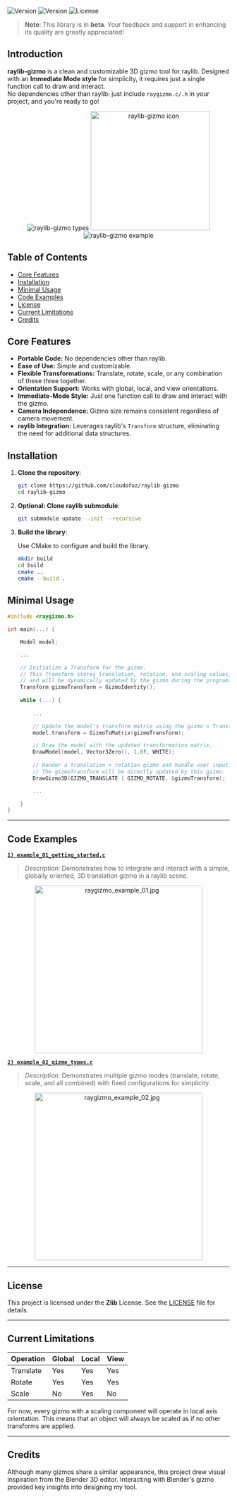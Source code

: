 ![Version](https://img.shields.io/badge/raylib--gizmo-v0.1beta-informational) ![Version](https://img.shields.io/badge/raylib-v5.5-informational)  ![License](https://img.shields.io/github/license/cloudofoz/raylib-gizmo?refresh=1)

> **Note**: This library is in **beta**. Your feedback and support in enhancing its quality are greatly appreciated!

## Introduction

**raylib-gizmo** is a clean and customizable 3D gizmo tool for raylib. Designed with an **Immediate Mode style** for simplicity, it requires just a single function call to draw and interact.  
No dependencies other than raylib: just include `raygizmo.c/.h` in your project, and you're ready to go!

<p align="center">
  <img src="res/raylib-gizmo-types.gif" alt="raylib-gizmo types">
  <img src="res/raygizmo_icon.svg" alt="raylib-gizmo icon" width="270" height="270">
  <img src="res/raylib-gizmo.gif" alt="raylib-gizmo example">
</p>

## Table of Contents

- [Core Features](#core-features)
- [Installation](#installation)
- [Minimal Usage](#minimal-usage)
- [Code Examples](#code-examples)
- [License](#license)
- [Current Limitations](#current-limitations)
- [Credits](#credits)

## Core Features

- **Portable Code:** No dependencies other than raylib.
- **Ease of Use:** Simple and customizable.
- **Flexible Transformations:** Translate, rotate, scale, or any combination of these three together.
- **Orientation Support:** Works with global, local, and view orientations.
- **Immediate-Mode Style:** Just one function call to draw and interact with the gizmo.
- **Camera Independence:** Gizmo size remains consistent regardless of camera movement.
- **raylib Integration:** Leverages raylib's `Transform` structure, eliminating the need for additional data structures.

## Installation

1. **Clone the repository**:

   ```bash
   git clone https://github.com/cloudofoz/raylib-gizmo
   cd raylib-gizmo
   ```

2. **Optional: Clone raylib submodule**:

   ```bash
   git submodule update --init --recursive
   ```

3. **Build the library**:

   Use CMake to configure and build the library.

   ```bash
   mkdir build
   cd build
   cmake ..
   cmake --build .
   ```


## Minimal Usage

```c
#include <raygizmo.h>

int main(...) {

    Model model;

    ...

    // Initialize a Transform for the gizmo.
    // This Transform stores translation, rotation, and scaling values,
    // and will be dynamically updated by the gizmo during the program.
    Transform gizmoTransform = GizmoIdentity();
  
    while (...) {
    
        ...

        // Update the model's transform matrix using the gizmo's Transform.
        model.transform = GizmoToMatrix(gizmoTransform);

        // Draw the model with the updated transformation matrix.
        DrawModel(model, Vector3Zero(), 1.0f, WHITE);
    
        // Render a translation + rotation gizmo and handle user input.
        // The gizmoTransform will be directly updated by this gizmo.
        DrawGizmo3D(GIZMO_TRANSLATE | GIZMO_ROTATE, &gizmoTransform);

        ...

    }
}

```

---

## Code Examples

**[`1) example_01_getting_started.c`](https://github.com/cloudofoz/raylib-gizmo/blob/main/examples/gizmo/example_01_getting_started.c)**  
> *Description:* Demonstrates how to integrate and interact with a simple, globally oriented, 3D translation gizmo in a raylib scene.
   <p align="center">
    <img src="res/raygizmo_example_01.jpg" alt="raygizmo_example_01.jpg" width="380">
   </p>

**[`2) example_02_gizmo_types.c`](https://github.com/cloudofoz/raylib-gizmo/blob/main/examples/gizmo/example_02_gizmo_types.c)**  
> *Description:* Demonstrates multiple gizmo modes (translate, rotate, scale, and all combined) with fixed configurations for simplicity.
   <p align="center">
    <img src="res/raygizmo_example_02.jpg" alt="raygizmo_example_02.jpg" width="380">
   </p>
   
---

## License

This project is licensed under the **Zlib** License. See the [LICENSE](LICENSE.md) file for details.

---

## Current Limitations

| Operation  | Global | Local | View  |
|------------|--------|-------|-------|
| Translate  | Yes    | Yes   | Yes   |
| Rotate     | Yes    | Yes   | Yes   |
| Scale      | No     | Yes   | No    |

For now, every gizmo with a scaling component will operate in local axis orientation. This means that an object will always be scaled as if no other transforms are applied.

---

## Credits

Although many gizmos share a similar appearance, this project drew visual inspiration from the Blender 3D editor. Interacting with Blender's gizmo provided key insights into designing my tool.
